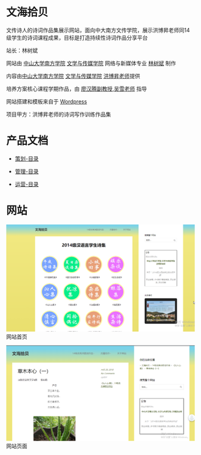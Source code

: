 # 文海拾贝

文传诗人的诗词作品集展示网站，面向中大南方文传学院，展示洪博昇老师同14级学生的诗词课程成果，目标是打造持续性诗词作品分享平台

站长：林树斌

网站由 [中山大学南方学院](http://www.nfu.edu.cn/) [文学与传媒学院](http://wcy.nfu.edu.cn) 网络与新媒体专业 [林树斌](https://nfu.me/websites/%E6%9E%97%E6%A0%91%E6%96%8C/) 制作

内容由[中山大学南方学院](http://www.nfu.edu.cn/)  [文学与传媒学院](http://wcy.nfu.edu.cn)  [洪博昇老师](http://wcy.nfu.edu.cn/a/zhongguoyuyanwenxuexi/20180518/600.html)提供

培养方案核心课程学期作品，由 [廖汉腾副教授](http://wcy.nfu.edu.cn/a/xinwenyuxinmeitixi/20180519/633.html),[吴雪老师](http://wcy.nfu.edu.cn/a/xinwenyuxinmeitixi/20180519/620.html) 指导

网站搭建和模板来自于 [Wordpress](https://codex.wordpress.org/zh-cn:Main_Page)

项目甲方：洪博昇老师的诗词写作训练作品集

# 产品文档

- [策划-目录](https://github.com/treeice/portfolio.bananatree.me/blob/master/策划-产品文档.md)

- [管理-目录](https://github.com/treeice/portfolio.bananatree.me/blob/master/%E7%AE%A1%E7%90%86-%E4%BA%A7%E5%93%81%E6%96%87%E6%A1%A3%20.md)

- [运营-目录](https://github.com/treeice/portfolio.bananatree.me/blob/master/运营-产品文档.md)

# 网站

![网站首页](https://github.com/treeice/portfolio.bananatree.me/blob/master/images/web-home.png?raw=true)
网站首页

![网站页面](https://github.com/treeice/portfolio.bananatree.me/blob/master/images/web-post.png?raw=true)
网站页面
